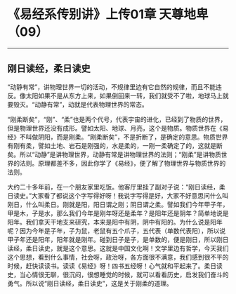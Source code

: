 # 《易经系传别讲》上传01章 天尊地卑（09）

------

## 刚日读经，柔日读史

“动静有常”，讲物理世界一切的活动，不规律里边有它自然的规律，而且不能违反。像太阳如果不是从东方上来，如果倒回来一转，我们就受不了啦，地球马上就要毁灭。“动静有常”，动就是代表物理世界的常态。

“刚柔断矣”，“刚”、“柔”也是两个代号，代表宇宙的进化，已经到了物质的世界，但是物理世界还没有成形。譬如太阳、地球、月亮，这个是物质。物质世界在《易经》不叫做阴阳，而是刚柔。“刚柔断矣”，不是折断了，是确定的意思。物质世界有刚有柔，譬如土地、岩石是刚强的，水是柔的，一刚一柔确定了的，这就是断矣。所以“动静”是讲物理世界，动静有常是讲物理世界的法则；“刚柔”是讲物质世界的法则。原理都差不多，因此你学了《易经》，便了解了物理世界与物质世界的法则。

大约二十多年前，在一个朋友家里吃饭。他客厅里挂了副对子说：“刚日读经，柔日读史。”大家看了都说这个字写得好呀！我说字写得是好，大家不好意思问什么叫刚日，什么叫柔日。刚就是阳，阳日谓之刚；阴日谓之柔。譬如我们今年甲子年，甲是木，子是水，那么我们今年是刚年呀还是柔年？是阳年还是阴年？简单地说是阳年。我们拿天干地支来研究，本来是阳中有阴，阴中有阳的。为什么说是阳年呢？因为今年是子年，子为鼠，老鼠有五个爪子，五代表（单数代表阳），所以说甲子年还是阳年，阳年就是刚年。碰到日子是子，是单数的，便是刚日，所以刚日读经，柔日读史，就是这个意思。这就是中国文化啊！文学里边有哲学，今天我们这个思想，看到什么事情，社会呀，政治呀，各方面很不满意，我们感到很不平的时候，赶快读读书。读读《易经》呀！四书五经呀！心气就和平起来了。柔日读史，当心情很无聊，很沉闷，很想睡觉的时候，就可以看看历史，启发我们奋斗的勇气。所以说“刚日读经，柔日读史”，这是关于刚柔的道理。